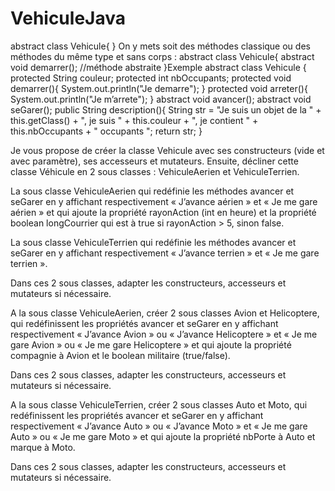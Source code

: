# VehiculeJava

abstract class Vehicule{ }
On y mets soit des méthodes classique ou des
méthodes du même type et sans corps :
abstract class Vehicule{
abstract void demarrer(); //méthode abstraite
}Exemple
abstract class Vehicule {
protected String couleur;
protected int nbOccupants;
protected void demarrer(){
System.out.println("Je demarre");
}
protected void arreter(){
System.out.println("Je m’arrete");
}
abstract void avancer();
abstract void seGarer();
public String description(){
String str = "Je suis un objet de la " + this.getClass() +
", je suis " + this.couleur + ", je contient " + this.nbOccupants + " occupants ";
return str;
}

Je vous propose de créer la classe Vehicule avec ses constructeurs
(vide et avec paramètre), ses accesseurs et mutateurs. Ensuite,
décliner cette classe Véhicule en 2 sous classes : VehiculeAerien et
VehiculeTerrien.

La sous classe VehiculeAerien qui redéfinie les méthodes avancer et
seGarer en y affichant respectivement « J’avance aérien » et « Je
me gare aérien » et qui ajoute la propriété rayonAction (int en heure)
et la propriété boolean longCourrier qui est à true si rayonAction > 5,
sinon false.

La sous classe VehiculeTerrien qui redéfinie les méthodes avancer et
seGarer en y affichant respectivement « J’avance terrien » et « Je
me gare terrien ».

Dans ces 2 sous classes, adapter les constructeurs, accesseurs et
mutateurs si nécessaire.

A la sous classe VehiculeAerien, créer 2 sous
classes Avion et Helicoptere, qui redéfinissent
les propriétés avancer et seGarer en y affichant
respectivement « J’avance Avion » ou
« J’avance Helicoptere » et « Je me gare
Avion » ou « Je me gare Helicoptere » et qui
ajoute la propriété compagnie à Avion et le
boolean militaire (true/false).

Dans ces 2 sous classes, adapter les
constructeurs, accesseurs et mutateurs si
nécessaire.

A la sous classe VehiculeTerrien, créer 2 sous
classes Auto et Moto, qui redéfinissent les
propriétés avancer et seGarer en y affichant
respectivement « J’avance Auto » ou « J’avance
Moto » et « Je me gare Auto » ou « Je me gare
Moto » et qui ajoute la propriété nbPorte à Auto
et marque à Moto.

Dans ces 2 sous classes, adapter les
constructeurs, accesseurs et mutateurs si
nécessaire.
